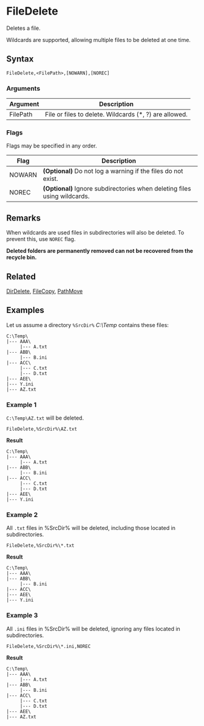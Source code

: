 # FileDelete

Deletes a file.

Wildcards are supported, allowing multiple files to be deleted at one time.

## Syntax

```pebakery
FileDelete,<FilePath>,[NOWARN],[NOREC]
```

### Arguments

| Argument | Description |
| --- | --- |
| FilePath | File or files to delete. Wildcards (*, ?) are allowed. |

### Flags

Flags may be specified in any order.

| Flag | Description |
| --- | --- |
| NOWARN | **(Optional)** Do not log a warning if the files do not exist. |
| NOREC | **(Optional)** Ignore subdirectories when deleting files using wildcards. |

## Remarks

When wildcards are used files in subdirectories will also be deleted. To prevent this, use `NOREC` flag.

**Deleted folders are permanently removed can not be recovered from the recycle bin.**

## Related

[DirDelete](./DirDelete.md), [FileCopy](./FileCopy.md), [PathMove](./PathMove.md)

## Examples

Let us assume a directory `%SrcDir%` *C:\Temp* contains these files:

```pebakery
C:\Temp\
|--- AAA\
     |--- A.txt
|--- ABB\
     |--- B.ini
|--- ACC\
     |--- C.txt
     |--- D.txt
|--- AEE\
|--- Y.ini
|--- AZ.txt
```

### Example 1

`C:\Temp\AZ.txt` will be deleted.

```pebakery
FileDelete,%SrcDir%\AZ.txt
```

**Result**

```pebakery
C:\Temp\
|--- AAA\
     |--- A.txt
|--- ABB\
     |--- B.ini
|--- ACC\
     |--- C.txt
     |--- D.txt
|--- AEE\
|--- Y.ini
```

### Example 2

All `.txt` files in %SrcDir% will be deleted, including those located in subdirectories.

```pebakery
FileDelete,%SrcDir%\*.txt
```

**Result**

```pebakery
C:\Temp\
|--- AAA\
|--- ABB\
     |--- B.ini
|--- ACC\
|--- AEE\
|--- Y.ini
```

### Example 3

All `.ini` files in %SrcDir% will be deleted, ignoring any files located in subdirectories.

```pebakery
FileDelete,%SrcDir%\*.ini,NOREC
```

**Result**

```pebakery
C:\Temp\
|--- AAA\
     |--- A.txt
|--- ABB\
     |--- B.ini
|--- ACC\
     |--- C.txt
     |--- D.txt
|--- AEE\
|--- AZ.txt
```
